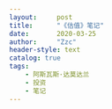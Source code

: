 ```yaml
---
layout:     post
title:      "《估值》笔记"
date:       2020-03-25
author:     "Zzc"
header-style: text
catalog: true
tags:
    - 阿斯瓦斯·达莫达兰
    - 投资
    - 笔记
---
```

